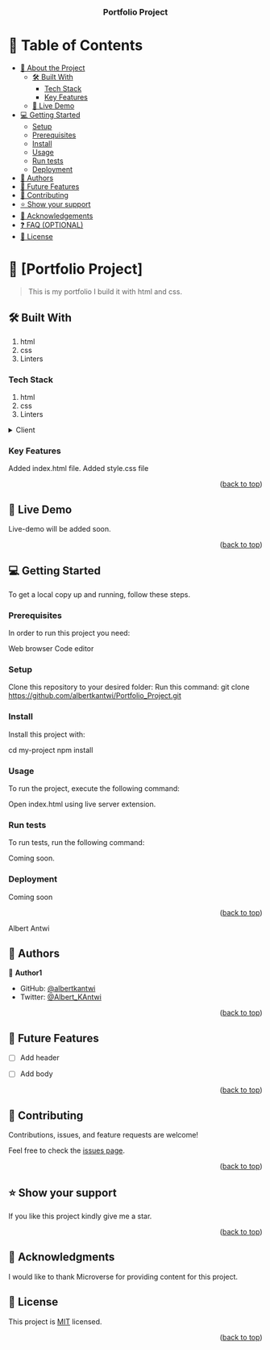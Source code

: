 <a name="Portfolio_Project"></a>

<div align="center">
  

  <h3><b>Portfolio Project</b></h3>

</div>

# 📗 Table of Contents

- [📖 About the Project](#about-project)
  - [🛠 Built With](#built-with)
    - [Tech Stack](#tech-stack)
    - [Key Features](#key-features)
  - [🚀 Live Demo](#live-demo)
- [💻 Getting Started](#getting-started)
  - [Setup](#setup)
  - [Prerequisites](#prerequisites)
  - [Install](#install)
  - [Usage](#usage)
  - [Run tests](#run-tests)
  - [Deployment](#deployment)
- [👥 Authors](#authors)
- [🔭 Future Features](#future-features)
- [🤝 Contributing](#contributing)
- [⭐️ Show your support](#support)
- [🙏 Acknowledgements](#acknowledgements)
- [❓ FAQ (OPTIONAL)](#faq)
- [📝 License](#license)


# 📖 [Portfolio Project] <a name="about-project"></a>

> This is my portfolio I build it with html and css.

## 🛠 Built With <a name="built-with"></a>
1. html
2. css
3. Linters

### Tech Stack <a name="tech-stack"></a>
1. html
2. css
3. Linters

<details>
  <summary>Client</summary>
  <ul>
    <li><a href="https://indexhtml.org/">HTML</a></li>
    <li><a href="https://stylecss/">CSS</a></li>
    <li><a href="https://linters.org/">Linters</a></li>
  </ul>
</details>


### Key Features <a name="key-features"></a>

Added index.html file.
Added style.css file

<p align="right">(<a href="#readme-top">back to top</a>)</p>

## 🚀 Live Demo <a name="live-demo"></a>

Live-demo will be added soon.

<p align="right">(<a href="#readme-top">back to top</a>)</p>


## 💻 Getting Started <a name="getting-started"></a>

To get a local copy up and running, follow these steps.

### Prerequisites

In order to run this project you need:

Web browser
Code editor


### Setup

Clone this repository to your desired folder:
Run this command:
git clone https://github.com/albertkantwi/Portfolio_Project.git

### Install

Install this project with:

  cd my-project
  npm install

### Usage

To run the project, execute the following command:

Open index.html using live server extension.

### Run tests

To run tests, run the following command:

Coming soon.

### Deployment

Coming soon
 

<p align="right">(<a href="#readme-top">back to top</a>)</p>

Albert Antwi

## 👥 Authors <a name="authors"></a>

👤 **Author1**

- GitHub: [@albertkantwi](https://github.com/albertkantwi)
- Twitter: [@Albert_KAntwi](https://twitter.com/Albert_KAntwi?t=-jvnlwsHZy2j_hknq6DqBQ&s=08)




<p align="right">(<a href="#readme-top">back to top</a>)</p>



## 🔭 Future Features <a name="future-features"></a>

- [ ] Add header
- [ ] Add body


<p align="right">(<a href="#readme-top">back to top</a>)</p>


## 🤝 Contributing <a name="contributing"></a>

Contributions, issues, and feature requests are welcome!

Feel free to check the [issues page](../../issues/).

<p align="right">(<a href="#readme-top">back to top</a>)</p>

## ⭐️ Show your support <a name="support"></a>



If you like this project kindly give me a star.

<p align="right">(<a href="#readme-top">back to top</a>)</p>


## 🙏 Acknowledgments <a name="acknowledgements"></a>

I would like to thank Microverse for providing content for this project.


## 📝 License <a name="license"></a>

This project is [MIT](./LICENSE) licensed.

<p align="right">(<a href="#readme-top">back to top</a>)</p>